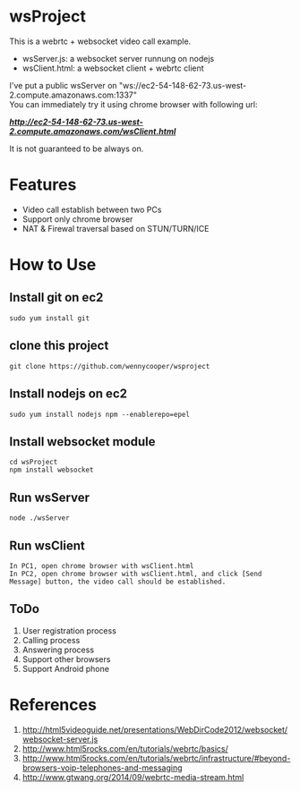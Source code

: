 # wsProject

This is a webrtc + websocket video call example.

* wsServer.js: a websocket server runnung on nodejs
* wsClient.html: a websocket client + webrtc client

I've put a public wsServer on "ws://ec2-54-148-62-73.us-west-2.compute.amazonaws.com:1337"  
You can immediately try it using chrome browser with following url:

   ***http://ec2-54-148-62-73.us-west-2.compute.amazonaws.com/wsClient.html***

It is not guaranteed to be always on.

# Features

* Video call establish between two PCs
* Support only chrome browser
* NAT & Firewal traversal based on STUN/TURN/ICE


# How to Use
## Install git on ec2 
    sudo yum install git

## clone this project
    git clone https://github.com/wennycooper/wsproject

## Install nodejs on ec2
    sudo yum install nodejs npm --enablerepo=epel

## Install websocket module
    cd wsProject
    npm install websocket
    
## Run wsServer
    node ./wsServer

## Run wsClient
    In PC1, open chrome browser with wsClient.html
    In PC2, open chrome browser with wsClient.html, and click [Send Message] button, the video call should be established.

## ToDo

1. User registration process
2. Calling process
3. Answering process
4. Support other browsers
5. Support Android phone

# References

1. http://html5videoguide.net/presentations/WebDirCode2012/websocket/websocket-server.js
2. http://www.html5rocks.com/en/tutorials/webrtc/basics/
3. http://www.html5rocks.com/en/tutorials/webrtc/infrastructure/#beyond-browsers-voip-telephones-and-messaging
4. http://www.gtwang.org/2014/09/webrtc-media-stream.html


